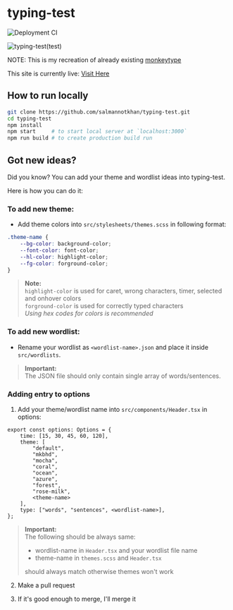 # typing-test

![Deployment CI](https://github.com/salmannotkhan/typing-test/actions/workflows/node.js.yml/badge.svg)

![typing-test(test)](https://dev-to-uploads.s3.amazonaws.com/uploads/articles/dv44pfwm7qsud43xheei.png)

NOTE: This is my recreation of already existing [monkeytype](https://monkeytype.com)

This site is currently live: [Visit Here](https://slmn-sh.github.io/typing-test/)

## How to run locally

```zsh
git clone https://github.com/salmannotkhan/typing-test.git
cd typing-test
npm install
npm start     # to start local server at `localhost:3000`
npm run build # to create production build run
```

## Got new ideas?

Did you know? You can add your theme and wordlist ideas into typing-test.

Here is how you can do it:

### **To add new theme:**

-   Add theme colors into `src/stylesheets/themes.scss` in following format:

```scss
.theme-name {
    --bg-color: background-color;
    --font-color: font-color;
    --hl-color: highlight-color;
    --fg-color: forground-color;
}
```

> **Note:**  
> `highlight-color` is used for caret, wrong characters, timer, selected and onhover colors  
> `forground-color` is used for correctly typed characters  
> _Using hex codes for colors is recommended_

### **To add new wordlist:**

-   Rename your wordlist as `<wordlist-name>.json` and place it inside `src/wordlists`.

> **Important:**  
> The JSON file should only contain single array of words/sentences.

### **Adding entry to options**

1. Add your theme/wordlist name into `src/components/Header.tsx` in options:

```tsx
export const options: Options = {
	time: [15, 30, 45, 60, 120],
	theme: [
		"default",
		"mkbhd",
		"mocha",
		"coral",
		"ocean",
		"azure",
		"forest",
		"rose-milk",
		<theme-name>
	],
	type: ["words", "sentences", <wordlist-name>],
};
```

> **Important:**  
> The following should be always same:
>
> -   wordlist-name in `Header.tsx` and your wordlist file name
> -   theme-name in `themes.scss` and `Header.tsx`
>
> should always match otherwise themes won't work

2. Make a pull request

3. If it's good enough to merge, I'll merge it
